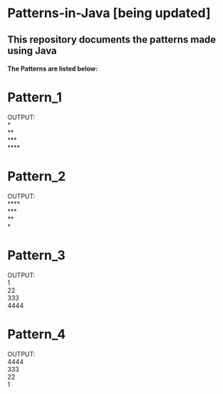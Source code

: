 <h1>Patterns-in-Java [being updated]</h1>
<h2>This repository documents the patterns made using Java</h2>
<h4>The Patterns are listed below:</h4>

# Pattern_1
OUTPUT:              <br>
&#42;                <br>
&#42;&#42;           <br>
&#42;&#42;&#42;      <br>
&#42;&#42;&#42;&#42; <br>

# Pattern_2
OUTPUT:              <br>
&#42;&#42;&#42;&#42; <br>
&#42;&#42;&#42;      <br>
&#42;&#42;           <br>
&#42;                <br>

# Pattern_3
OUTPUT:              <br>
1                    <br>
22                   <br>
333                  <br>
4444                 <br>

# Pattern_4
OUTPUT:              <br>
4444                 <br>
333                  <br>
22                   <br>
1                    <br>
